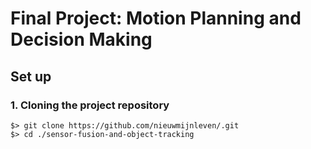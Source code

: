 # Final Project: Motion Planning and Decision Making
## Set up
### 1. Cloning the project repository
```
$> git clone https://github.com/nieuwmijnleven/.git
$> cd ./sensor-fusion-and-object-tracking
```



